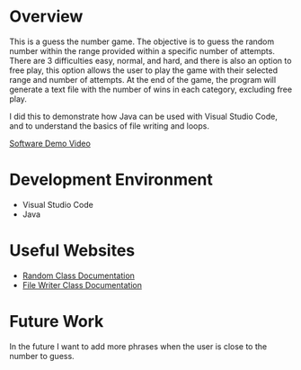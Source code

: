 # Overview

This is a guess the number game. The objective is to guess the random number within the range provided within a specific number of attempts. There are 3 difficulties easy, normal, and hard, and there is also an option to free play, this option allows the user to play the game with their selected range and number of attempts. At the end of the game, the program will generate a text file with the number of wins in each category, excluding free play.

I did this to demonstrate how Java can be used with Visual Studio Code, and to understand the basics of file writing and loops.

[Software Demo Video](https://youtu.be/OcOJvT4Ybls)

# Development Environment

- Visual Studio Code
- Java 

# Useful Websites

- [Random Class Documentation](https://docs.oracle.com/javase/8/docs/api/java/util/Random.html)
- [File Writer Class Documentation](https://docs.oracle.com/javase/8/docs/api/java/io/FileWriter.html)

# Future Work

In the future I want to add more phrases when the user is close to the number to guess.
